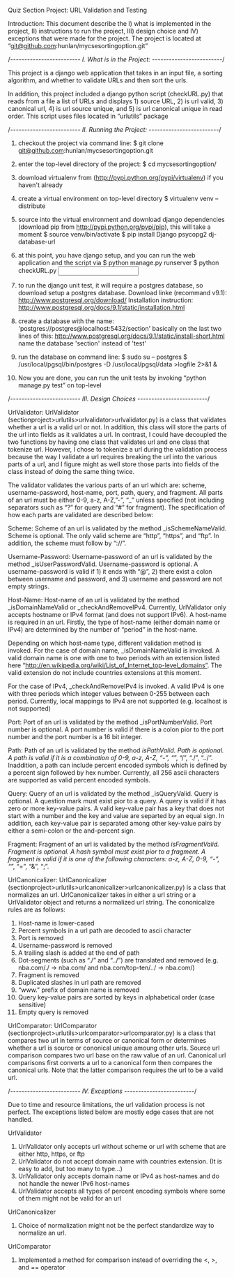 ﻿Quiz Section Project: URL Validation and Testing

Introduction:
This document describe the I) what is implemented in the project, II) instructions to run the project, III) design choice and IV) exceptions that were made for the project.  The project is located at “git@github.com:hunlan/mycsesortingoption.git”

/*-------------------------
I. What is in the Project:
  -------------------------*/

This project is a django web application that takes in an input file, a sorting algorithm, and whether to validate URLs and then sort the urls.

In addition, this project included a django python script (checkURL.py) that reads from a file a list of URLs and displays 1) source URL, 2) is url valid, 3) canonical url, 4) is url source unique, and 5) is url canonical unique in read order.  This script uses files located in “urlutils” package


/*-------------------------
II. Running the Project:
  -------------------------*/

1) checkout the project via command line:
$ git clone git@github.com:hunlan/mycsesortingoption.git

2)  enter the top-level directory of the project:
$ cd mycsesortingoption/

3) download virtualenv from (http://pypi.python.org/pypi/virtualenv) if you haven't already

4) create a virtual environment on top-level directory
$  virtualenv venv –distribute

5) source into the virtual environment and download django dependencies (download pip from http://pypi.python.org/pypi/pip), this will take a moment
$ source venv/bin/activate
$ pip install Django psycopg2 dj-database-url

6) at this point, you have django setup, and you can run the web application and the script via
$ python manage.py runserver
$ python checkURL.py <INPUT FILE>

7) to run the django unit test, it will require a postgres database, so download setup a postgres database.
Download linke (recommand v9.1): http://www.postgresql.org/download/
Installation instruction: http://www.postgresql.org/docs/9.1/static/installation.html

8) create a database with the name: 'postgres://postgres@localhost:5432/section'
basically on the last two lines of this: http://www.postgresql.org/docs/9.1/static/install-short.html
name the database 'section' instead of 'test'

9) run the database on command line:
$ sudo su – postgres
$ /usr/local/pgsql/bin/postgres -D /usr/local/pgsql/data >logfile 2>&1 &

10) Now you are done, you can run the unit tests by invoking “python manage.py test” on top-level


/*-------------------------
III. Design Choices
  -------------------------*/

UrlValidator:
UrlValidator (sectionproject>urlutils>urlvalidator>urlvalidator.py) is a class that validates whether a url is a valid url or not.  In addition, this class will store the parts of the url into fields as it validates a url.  In contrast, I could have decoupled the two functions by having one class that validates url and one class that tokenize url.  However, I chose to tokenize a url during the validation process because  the way I validate a url requires breaking the url into the various parts of a url, and I figure might as well store those parts into fields of the class instead of doing the same thing twice.  

The validator validates the various parts of an url which are: scheme, username-password, host-name, port, path, query, and fragment.  All parts of an url must be either 0-9, a-z, A-Z,”-”, “_” unless specified (not including separators such as “?” for query and “#” for fragment). The specification of how each parts are validated are described below:

Scheme:
Scheme of an url is validated by the method _isSchemeNameValid.  Scheme is optional.  The only valid scheme are “http”, “https”, and “ftp”.  In addition, the scheme must follow by “://”.

Username-Password:
Username-password of an url is validated by the method _isUserPasswordValid.  Username-password is optional.  A username-password is valid if 1) it ends with “@”, 2) there exist a colon between username and password, and 3) username and password are not empty strings.

Host-Name:
Host-name of an url is validated by the method _isDomainNameValid or _checkAndRemoveIPv4.  Currently, UrlValidator only accepts hostname or IPv4 format (and does not support IPv6).  A host-name is required in an url.  Firstly, the type of host-name (either domain name or IPv4) are determined by the number of “period” in the host-name.  

Depending on which host-name type, different validation method is invoked.  For the case of domain name, _isDomainNameValid is invoked.  A valid domain name is one with one to two periods with an extension listed here “http://en.wikipedia.org/wiki/List_of_Internet_top-level_domains”.  The valid extension do not include countries extensions at this moment.  

For the case of IPv4, _checkAndRemoveIPv4 is invoked.  A valid IPv4 is one with three periods which integer values between 0-255 between each period.  Currently, local mappings to IPv4 are not supported (e.g. localhost is not supported)

Port:
Port of an url is validated by the method _isPortNumberValid.  Port number is optional.  A port number is valid if there is a colon pior to the port number and the port number is a 16 bit integer.

Path:
Path of an url is validated by the method _isPathValid.  Path is optional.  A path is valid if it is a combination of 0-9, a-z, A-Z, “-”, “_”, “/”, “./”, “../”.  Inaddition, a path can include percent encoded symbols which is defined by a percent sign followed by hex number.  Currently, all 256 ascii characters are supported as valid percent encoded symbols.

Query:
Query of an url is validated by the method _isQueryValid.  Query is optional.  A question mark must exist pior to a query.  A query is valid if it has zero or more key-value pairs.  A valid key-value pair has a key that does not start with a number and the key and value are separted by an equal sign.  In addition, each key-value pair is separated among other key-value pairs by either a semi-colon or the and-percent sign.

Fragment:
Fragment of an url is validated by the method _isFragmentValid.  Fragment is optional.  A hash symbol must exist pior to a fragment.  A fragment is valid if it is one of the following characters: a-z, A-Z, 0-9, “-”, “_”, “=”, “&”, “;”.


UrlCanonicalizer:
UrlCanonicalizer (sectionproject>urlutils>urlcanonicalizer>urlcanonicalizer.py) is a class that normalizes an url.  UrlCanonicalizer takes in either a url string or a UrlValidator object and returns a normalized url string.  The cononicalize rules are as follows:

1) Host-name is lower-cased
2) Percent symbols in a url path are decoded to ascii character
3) Port is removed
4) Username-password is removed
5) A trailing slash is added at the end of path
6) Dot-segments (such as “./” and “../”) are translated and removed (e.g. nba.com/./ → nba.com/ and nba.com/top-ten/../ → nba.com/)
7) Fragment is removed
8) Duplicated slashes in url path are removed
9) “www.” prefix of domain name is removed
10) Query key-value pairs are sorted by keys in alphabetical order (case sensitive)
11) Empty query is removed

UrlComparator:
UrlComparator (sectionproject>urlutils>urlcomparator>urlcomparator.py) is a class that compares two url in terms of source or canonical form or determines whether a url is source or cononical unique amoung other urls.  Source url comparison compares two url base on the raw value of an url.  Canonical url comparisons first converts a url to a canonical form then compares the canonical urls.  Note that the latter comparison requires the url to be a valid url.


/*-------------------------
IV. Exceptions
  -------------------------*/

Due to time and resource limitations, the url validation process is not perfect.  The exceptions listed below are mostly edge cases that are not handled.

UrlValidator
1) UrlValidator only accepts url without scheme or url with scheme that are either http, https, or ftp
2) UrlValidator do not accept domain name with countries extension.  (It is easy to add, but too many to type...)
3) UrlValidator only accepts domain name or IPv4 as host-names and do not handle the newer IPv6 host-names
4) UrlValidator accepts all types of percent encoding symbols where some of them might not be valid for an url

UrlCanonicalizer
1) Choice of normalization might not be the perfect standardize way to normalize an url.

UrlComparator
1) Implemented a method for comparison instead of overriding the <, >, and == operator


